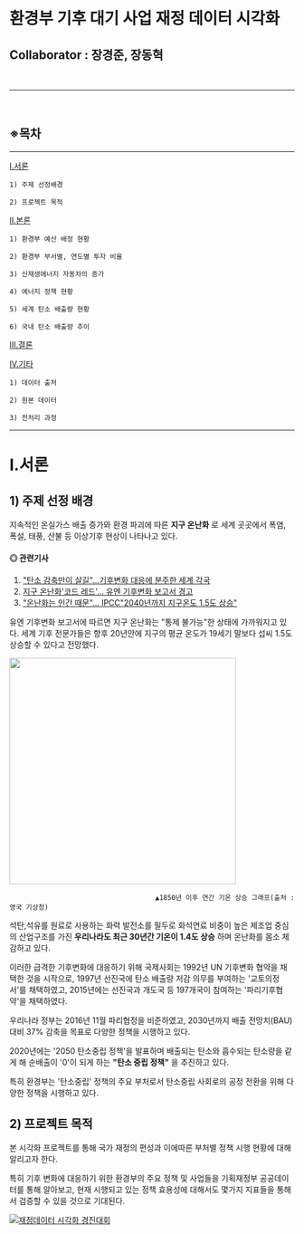 #  환경부 기후 대기 사업 재정 데이터 시각화
## **Collaborator : 장경준, 장동혁**
<br />

---

<br />

## ※목차
---

[Ⅰ.서론](#Ⅰ.서론)

    1) 주제 선정배경
    
    2) 프로젝트 목적


[Ⅱ.본론](#Ⅱ.본론)

    1) 환경부 예산 배정 현황

    2) 환경부 부서별, 연도별 투자 비율

    3) 신재생에너지 자동차의 증가

    4) 에너지 정책 현황

    5) 세계 탄소 배출량 현황

    6) 국내 탄소 배출량 추이


[Ⅲ.결론](#Ⅲ.결론)



[IV.기타](#IV.기타)

    1) 데이터 출처

    2) 원본 데이터

    3) 전처리 과정



---

# Ⅰ.서론
## 1) 주제 선정 배경
지속적인 온실가스 배출 증가와 환경 파괴에 따른
__지구 온난화__
로 세계 곳곳에서 폭염, 폭설, 태풍, 산불 등 이상기후 현상이 나타나고 있다.

#### ◎ 관련기사<br />

1. ["탄소 감축만이 살길"...기후변화 대응에 분주한 세계 각국](https://www.hani.co.kr/arti/society/environment/1007068.html)
2. [지구 온난화'코드 레드'... 유엔 기후변화 보고서 경고](https://www.bbc.com/korean/news-58155013)
3. ["온난화는 인간 때문"... IPCC"2040년까지 지구온도 1.5도 상승"](https://news.kbs.co.kr/news/view.do?ncd=5252484)

유엔 기후변화 보고서에 따르면 지구 온난화는 "통제 불가능"한 상태에 가까워지고 있다. 세계 기후 전문가들은 향후 20년안에 지구의 평균 온도가 19세기 말보다 섭씨 1.5도 상승할 수 있다고 전망했다.

<img src="https://s3.us-west-2.amazonaws.com/secure.notion-static.com/0a6c477e-c02a-480b-9b38-0d7efbf37232/Untitled.png?X-Amz-Algorithm=AWS4-HMAC-SHA256&X-Amz-Credential=AKIAT73L2G45O3KS52Y5%2F20210909%2Fus-west-2%2Fs3%2Faws4_request&X-Amz-Date=20210909T082744Z&X-Amz-Expires=86400&X-Amz-Signature=b1525b4ab9a6255724624b7cac863526c6b1d9402d599bf05f33973a84fe2960&X-Amz-SignedHeaders=host&response-content-disposition=filename%20%3D%22Untitled.png%22" width="400" height="400"/>

                                        ▲1850년 이후 연간 기온 상승 그래프(출처 : 영국 기상청)

석탄,석유를 원료로 사용하는 화력 발전소를 필두로 화석연료 비중이 높은 제조업 중심의 산업구조를 가진 __우리나라도 최근 30년간 기온이 1.4도 상승__ 하며 온난화를 몸소 체감하고 있다.

이러한 급격한 기후변화에 대응하기 위해 국제사회는 1992년 UN 기후변화 협약을 채택한 것을 시작으로, 1997년 선진국에 탄소 배출량 저감 의무를 부여하는 '교토의정서'를 채택하였고, 2015년에는 선진국과 개도국 등 197개국이 참여하는 '파리기후협약'을 채택하였다.

우리나라 정부는 2016년 11월 파리협정을 비준하였고, 2030년까지 배출 전망치(BAU)대비 37% 감축을 목표로 다양한 정책을 시행하고 있다.

2020년에는 '2050 탄소중립 정책'을 발표하며 배출되는 탄소와 흡수되는 탄소량을 같게 해 순배출이 '0'이 되게 하는 __"탄소 중립 정책"__ 을 추진하고 있다.

특히 환경부는 '탄소중립' 정책의 주요 부처로서 탄소중립 사회로의 공정 전환을 위해 다양한 정책을 시행하고 있다.

## 2) 프로젝트 목적

본 시각화 프로젝트를 통해 국가 재정의 편성과 이에따른 부처별 정책 시행 현황에 대해 알리고자 한다.

특히 기후 변화에 대응하기 위한 환경부의 주요 정책 및 사업들을 기획재정부 공공데이터를 통해 알아보고,
현재 시행되고 있는 정책 효용성에 대해서도 몇가지 지표들을 통해서 검증할 수 있을 것으로 기대된다.

<div class='tableauPlaceholder' id='viz1631166811516' style='position: relative'><noscript><a href='#'><img alt='재정데이터 시각화 경진대회 ' src='https:&#47;&#47;public.tableau.com&#47;static&#47;images&#47;2W&#47;2WHZDRJZ8&#47;1_rss.png' style='border: none' /></a></noscript><object class='tableauViz'  style='display:none;'><param name='host_url' value='https%3A%2F%2Fpublic.tableau.com%2F' /> <param name='embed_code_version' value='3' /> <param name='path' value='shared&#47;2WHZDRJZ8' /> <param name='toolbar' value='yes' /><param name='static_image' value='https:&#47;&#47;public.tableau.com&#47;static&#47;images&#47;2W&#47;2WHZDRJZ8&#47;1.png' /> <param name='animate_transition' value='yes' /><param name='display_static_image' value='yes' /><param name='display_spinner' value='yes' /><param name='display_overlay' value='yes' /><param name='display_count' value='yes' /><param name='language' value='ko-KR' /><param name='filter' value='publish=yes' /></object></div>                <script type='text/javascript'>                    var divElement = document.getElementById('viz1631166811516');                    var vizElement = divElement.getElementsByTagName('object')[0];                    vizElement.style.width='1000px';vizElement.style.height='827px';                    var scriptElement = document.createElement('script');                    scriptElement.src = 'https://public.tableau.com/javascripts/api/viz_v1.js';                    vizElement.parentNode.insertBefore(scriptElement, vizElement);                </script>